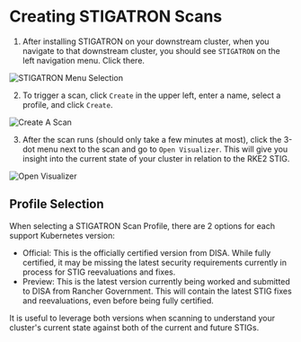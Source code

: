 # Creating STIGATRON Scans

1. After installing STIGATRON on your downstream cluster, when you navigate to that downstream cluster, you should see `STIGATRON` on the left navigation menu. Click there.

  ![STIGATRON Menu Selection](/img/stigatron/stigatron-menu.png)

2. To trigger a scan, click `Create` in the upper left, enter a name, select a profile, and click `Create`.

  ![Create A Scan](/img/stigatron/create-scan.png)

3. After the scan runs (should only take a few minutes at most), click the 3-dot menu next to the scan and go to `Open Visualizer`. This will give you insight into the current state of your cluster in relation to the RKE2 STIG.

  ![Open Visualizer](/img/stigatron/open-visualizer.png)

## Profile Selection

When selecting a STIGATRON Scan Profile, there are 2 options for each support Kubernetes version:

* Official: This is the officially certified version from DISA. While fully certified, it may be missing the latest security requirements currently in process for STIG reevaluations and fixes.
* Preview: This is the latest version currently being worked and submitted to DISA from Rancher Government. This will contain the latest STIG fixes and reevaluations, even before being fully certified.

It is useful to leverage both versions when scanning to understand your cluster's current state against both of the current and future STIGs.